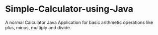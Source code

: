 # Simple-Calculator-using-Java
A normal Calculator Java Application for basic arithmetic  operations like plus, minus, multiply and divide.

